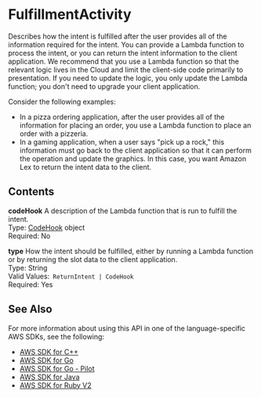 # FulfillmentActivity<a name="API_FulfillmentActivity"></a>

 Describes how the intent is fulfilled after the user provides all of the information required for the intent\. You can provide a Lambda function to process the intent, or you can return the intent information to the client application\. We recommend that you use a Lambda function so that the relevant logic lives in the Cloud and limit the client\-side code primarily to presentation\. If you need to update the logic, you only update the Lambda function; you don't need to upgrade your client application\. 

Consider the following examples:
+ In a pizza ordering application, after the user provides all of the information for placing an order, you use a Lambda function to place an order with a pizzeria\. 
+ In a gaming application, when a user says "pick up a rock," this information must go back to the client application so that it can perform the operation and update the graphics\. In this case, you want Amazon Lex to return the intent data to the client\. 

## Contents<a name="API_FulfillmentActivity_Contents"></a>

 **codeHook**   <a name="lex-Type-FulfillmentActivity-codeHook"></a>
 A description of the Lambda function that is run to fulfill the intent\.   
Type: [CodeHook](API_CodeHook.md) object  
Required: No

 **type**   <a name="lex-Type-FulfillmentActivity-type"></a>
 How the intent should be fulfilled, either by running a Lambda function or by returning the slot data to the client application\.   
Type: String  
Valid Values:` ReturnIntent | CodeHook`   
Required: Yes

## See Also<a name="API_FulfillmentActivity_SeeAlso"></a>

For more information about using this API in one of the language\-specific AWS SDKs, see the following:
+  [AWS SDK for C\+\+](https://docs.aws.amazon.com/goto/SdkForCpp/lex-models-2017-04-19/FulfillmentActivity) 
+  [AWS SDK for Go](https://docs.aws.amazon.com/goto/SdkForGoV1/lex-models-2017-04-19/FulfillmentActivity) 
+  [AWS SDK for Go \- Pilot](https://docs.aws.amazon.com/goto/SdkForGoPilot/lex-models-2017-04-19/FulfillmentActivity) 
+  [AWS SDK for Java](https://docs.aws.amazon.com/goto/SdkForJava/lex-models-2017-04-19/FulfillmentActivity) 
+  [AWS SDK for Ruby V2](https://docs.aws.amazon.com/goto/SdkForRubyV2/lex-models-2017-04-19/FulfillmentActivity) 